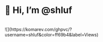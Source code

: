 # 👋 Hi, I’m @shluf

<!---
shluf/shluf is a ✨ special ✨ repository because its `README.md` (this file) appears on your GitHub profile.
You can click the Preview link to take a look at your changes.
--->
<br>
![](https://komarev.com/ghpvc/?username=shluf&color=ff69b4&label=Views)
